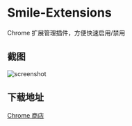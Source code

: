 # Smile-Extensions
Chrome 扩展管理插件，方便快速启用/禁用



## 截图

![screenshot](/Users/oneo/Desktop/项目/Smile-Extensions/store/screenshot.png)



## 下载地址

[Chrome 商店](https://chrome.google.com/webstore/detail/hnipjfhabfneigggdkkijhhkdddeclaj)